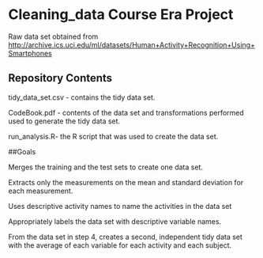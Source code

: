 #  Cleaning_data Course Era Project
   
   Raw data set obtained from http://archive.ics.uci.edu/ml/datasets/Human+Activity+Recognition+Using+Smartphones

## Repository Contents

   tidy_data_set.csv - contains the tidy data set.

   CodeBook.pdf - contents of the data set and transformations performed used to generate the tidy data set.

   run_analysis.R- the R script that was used to create the data set.

##Goals

   Merges the training and the test sets to create one data set.

   Extracts only the measurements on the mean and standard deviation for each measurement.

   Uses descriptive activity names to name the activities in the data set

   Appropriately labels the data set with descriptive variable names.

   From the data set in step 4, creates a second, independent tidy data set with the average of each variable for each activity and each subject.